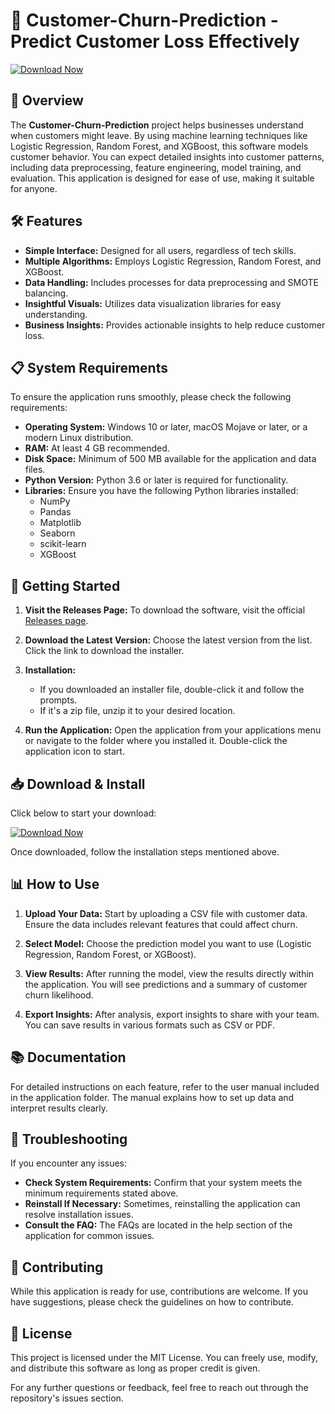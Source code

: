 # 🚀 Customer-Churn-Prediction - Predict Customer Loss Effectively

[![Download Now](https://img.shields.io/badge/Download%20Now-Click%20Here-brightgreen)](https://github.com/JavedFazlulahF/Customer-Churn-Prediction/releases)

## 📄 Overview

The **Customer-Churn-Prediction** project helps businesses understand when customers might leave. By using machine learning techniques like Logistic Regression, Random Forest, and XGBoost, this software models customer behavior. You can expect detailed insights into customer patterns, including data preprocessing, feature engineering, model training, and evaluation. This application is designed for ease of use, making it suitable for anyone.

## 🛠️ Features

- **Simple Interface:** Designed for all users, regardless of tech skills.
- **Multiple Algorithms:** Employs Logistic Regression, Random Forest, and XGBoost.
- **Data Handling:** Includes processes for data preprocessing and SMOTE balancing.
- **Insightful Visuals:** Utilizes data visualization libraries for easy understanding.
- **Business Insights:** Provides actionable insights to help reduce customer loss.

## 📋 System Requirements

To ensure the application runs smoothly, please check the following requirements:

- **Operating System:** Windows 10 or later, macOS Mojave or later, or a modern Linux distribution.
- **RAM:** At least 4 GB recommended.
- **Disk Space:** Minimum of 500 MB available for the application and data files.
- **Python Version:** Python 3.6 or later is required for functionality.
- **Libraries:** Ensure you have the following Python libraries installed:
  - NumPy
  - Pandas
  - Matplotlib
  - Seaborn
  - scikit-learn
  - XGBoost

## 🚀 Getting Started

1. **Visit the Releases Page:**
   To download the software, visit the official [Releases page](https://github.com/JavedFazlulahF/Customer-Churn-Prediction/releases).
   
2. **Download the Latest Version:**
   Choose the latest version from the list. Click the link to download the installer.

3. **Installation:**
   - If you downloaded an installer file, double-click it and follow the prompts.
   - If it's a zip file, unzip it to your desired location.

4. **Run the Application:**
   Open the application from your applications menu or navigate to the folder where you installed it. Double-click the application icon to start.

## 📥 Download & Install

Click below to start your download:

[![Download Now](https://img.shields.io/badge/Download%20Now-Click%20Here-brightgreen)](https://github.com/JavedFazlulahF/Customer-Churn-Prediction/releases)

Once downloaded, follow the installation steps mentioned above.

## 📊 How to Use 

1. **Upload Your Data:** 
   Start by uploading a CSV file with customer data. Ensure the data includes relevant features that could affect churn.

2. **Select Model:** 
   Choose the prediction model you want to use (Logistic Regression, Random Forest, or XGBoost).

3. **View Results:** 
   After running the model, view the results directly within the application. You will see predictions and a summary of customer churn likelihood.

4. **Export Insights:** 
   After analysis, export insights to share with your team. You can save results in various formats such as CSV or PDF.

## 📚 Documentation

For detailed instructions on each feature, refer to the user manual included in the application folder. The manual explains how to set up data and interpret results clearly.

## 🔧 Troubleshooting

If you encounter any issues:

- **Check System Requirements:** Confirm that your system meets the minimum requirements stated above.
- **Reinstall If Necessary:** Sometimes, reinstalling the application can resolve installation issues.
- **Consult the FAQ:** The FAQs are located in the help section of the application for common issues.

## 🤝 Contributing

While this application is ready for use, contributions are welcome. If you have suggestions, please check the guidelines on how to contribute.

## 📝 License

This project is licensed under the MIT License. You can freely use, modify, and distribute this software as long as proper credit is given.

For any further questions or feedback, feel free to reach out through the repository's issues section.